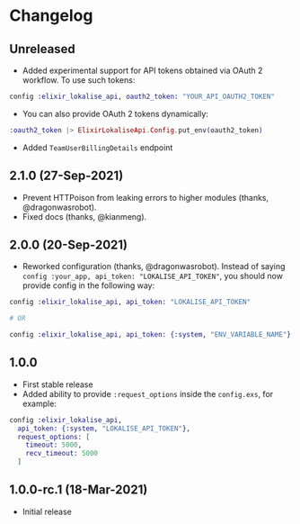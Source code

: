 # Changelog

## Unreleased

* Added experimental support for API tokens obtained via OAuth 2 workflow. To use such tokens:

```elixir
config :elixir_lokalise_api, oauth2_token: "YOUR_API_OAUTH2_TOKEN"
```

* You can also provide OAuth 2 tokens dynamically:

```elixir
:oauth2_token |> ElixirLokaliseApi.Config.put_env(oauth2_token)
```

* Added `TeamUserBillingDetails` endpoint

## 2.1.0 (27-Sep-2021)

* Prevent HTTPoison from leaking errors to higher modules (thanks, @dragonwasrobot).
* Fixed docs (thanks, @kianmeng).

## 2.0.0 (20-Sep-2021)

* Reworked configuration (thanks, @dragonwasrobot). Instead of saying `config :your_app, api_token: "LOKALISE_API_TOKEN"`, you should now provide config in the following way:

```elixir
config :elixir_lokalise_api, api_token: "LOKALISE_API_TOKEN"

# OR

config :elixir_lokalise_api, api_token: {:system, "ENV_VARIABLE_NAME"} # for env variables
```

## 1.0.0

* First stable release
* Added ability to provide `:request_options` inside the `config.exs`, for example:

```elixir
config :elixir_lokalise_api,
  api_token: {:system, "LOKALISE_API_TOKEN"},
  request_options: [
    timeout: 5000,
    recv_timeout: 5000
  ]
```

## 1.0.0-rc.1 (18-Mar-2021)

* Initial release